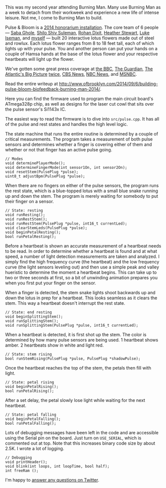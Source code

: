 This was my second year attending Burning Man. Many use Burning Man as a week to detach from their workweek and experience a new life of intense leisure. Not me, I come to Burning Man to build.

Pulse & Bloom is a [2014 honorarium installation](http://www.burningman.com/installations/art_honor.html). The core team of 6 people — [Saba Ghole](https://twitter.com/sabarani), [Shilo Shiv Suleman](https://twitter.com/shilo1221), [Rohan Dixit](https://twitter.com/rd108), [Heather Stewart](https://www.facebook.com/heather.stewart.3388), [Luke Iseman](https://twitter.com/liseman), and [myself](http://twitter.com/samuelclay) — built 20 interactive lotus flowers made out of steel and rowlux. Each lotus flower ranges from 8 to 18 feet tall, each of which lights up with your pulse. You and another person can put your hands on a couple of Hamsa hands at the base of the lotus flower and your respective heartbeats will light up the flower.

We've gotten some great press coverage at [the BBC](http://www.bbc.com/news/in-pictures-29059374), [The Guardian](http://www.theguardian.com/artanddesign/gallery/2014/sep/06/photography-new-york-fashion-gaza-islamic-state?CMP=fb_gu), [The Atlantic's Big Picture](http://www.theatlantic.com/infocus/2014/09/burning-man-2014/100802/#img07) [twice](http://www.theatlantic.com/infocus/2014/09/burning-man-2014/100802/#img22), [CBS News](http://www.cbsnews.com/pictures/burning-man-2014/9/), [NBC News](http://www.nbcnews.com/pop-culture/pop-culture-news/desert-dwellers-burning-man-festival-full-swing-n192541#ember903), and [MSNBC](http://on.msnbc.com/1qkUN4c).

Read the entire writeup at http://www.ofbrooklyn.com/2014/09/6/building-pulse-bloom-biofeedback-burning-man-2014/.

Here you can find the firmware used to program the main circuit board's ATmega328p chip, as well as designs for the laser cut cowl that sits over the pulse sensor's Si1143x IC. 

The easiest way to read the firmware is to dive into `src/pulse.cpp`. It has all of the pulse and rest states and handles the high level logic.

The state machine that runs the entire routine is determined by a couple of critical measurements. The program takes a measurement of both pulse sensors and determines whether a finger is covering either of them and whether or not that finger has an active pulse going.

    // Modes
    void determinePlayerMode();
    void determineFingerMode(int sensor1On, int sensor2On);
    void resetStem(PulsePlug *pulse);
    uint8_t adjustBpm(PulsePlug *pulse);
    
When there are no fingers on either of the pulse sensors, the program runs the rest state, which is a blue-topped lotus with a small blue snake running up and down the stem. The program is merely waiting for somebody to put their finger on a sensor.

    // State: resting
    void runResting();
    void runRestStem();
    void runRestStem(PulsePlug *pulse, int16_t currentLed);
    void clearStemLeds(PulsePlug *pulse);
    void beginPetalResting();
    bool runPetalResting();

Before a heartbeat is shown an accurate measurement of a heartbeat needs to be read. In order to determine whether a heartbeat is found and at what speed, a number of light detection measurements are taken and analyzed. I simply find the high frequency curve (the heartbeat) and the low frequency curve (the light sensors leveling out) and then use a simple peak and valley hueristic to determine the moment a heartbeat begins. This can take up to two or three seconds at first, so a bit of unwinding animation prepares you when you first put your finger on the sensor.

When a finger is detected, the stem snake lights shoot backwards up and down the lotus in prep for a heartbeat. This looks seamless as it clears the stem. This way a heartbeat doesn't interrupt the rest state.

    // State: end resting
    void beginSplittingStem();
    void runSplittingStem();
    void runSplittingStem(PulsePlug *pulse, int16_t currentLed);

When a heartbeat is detected, it is first shot up the stem. The color is determined by how many pulse sensors are being used. 1 heartbeat shows amber. 2 heartbeats show in white and light red.

    // State: stem rising
    bool runStemRising(PulsePlug *pulse, PulsePlug *shadowPulse);

Once the heartbeat reaches the top of the stem, the petals then fill with light.

    // State: petal rising
    void beginPetalRising();
    bool runPetalRising();

After a set delay, the petal slowly lose light while waiting for the next heartbeat.

    // State: petal falling
    void beginPetalFalling();
    bool runPetalFalling();

Lots of debugging messages have been left in the code and are accessible using the Serial pin on the board. Just turn on `USE_SERIAL`, which is commented out at top. Note that this increases binary code size by about 2.5K. I wrote a lot of logging.

    // Debugging
    void printHeader();
    void blink(int loops, int loopTime, bool half);
    int freeRam ();

I'm happy to [answer any questions on Twitter](https://twitter.com/samuelclay).
